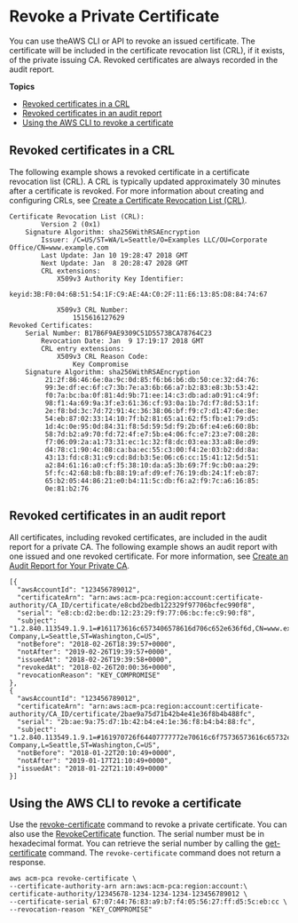 # Revoke a Private Certificate<a name="PcaRevokeCert"></a>

You can use theAWS CLI or API to revoke an issued certificate\. The certificate will be included in the certificate revocation list \(CRL\), if it exists, of the private issuing CA\. Revoked certificates are always recorded in the audit report\. 

**Topics**
+ [Revoked certificates in a CRL](#PcaRevokeCrl)
+ [Revoked certificates in an audit report](#PcaRevokeAuditReport)
+ [Using the AWS CLI to revoke a certificate](#PcaRevokeCli)

## Revoked certificates in a CRL<a name="PcaRevokeCrl"></a>

The following example shows a revoked certificate in a certificate revocation list \(CRL\)\. A CRL is typically updated approximately 30 minutes after a certificate is revoked\. For more information about creating and configuring CRLs, see [Create a Certificate Revocation List \(CRL\)](PcaUsingCrl.md)\. 

```
Certificate Revocation List (CRL):
        Version 2 (0x1)
    Signature Algorithm: sha256WithRSAEncryption
        Issuer: /C=US/ST=WA/L=Seattle/O=Examples LLC/OU=Corporate Office/CN=www.example.com
        Last Update: Jan 10 19:28:47 2018 GMT
        Next Update: Jan  8 20:28:47 2028 GMT
        CRL extensions:
            X509v3 Authority Key Identifier:
                keyid:3B:F0:04:6B:51:54:1F:C9:AE:4A:C0:2F:11:E6:13:85:D8:84:74:67

            X509v3 CRL Number:
                1515616127629
Revoked Certificates:
    Serial Number: B17B6F9AE9309C51D5573BCA78764C23
        Revocation Date: Jan  9 17:19:17 2018 GMT
        CRL entry extensions:
            X509v3 CRL Reason Code:
                Key Compromise
    Signature Algorithm: sha256WithRSAEncryption
         21:2f:86:46:6e:0a:9c:0d:85:f6:b6:b6:db:50:ce:32:d4:76:
         99:3e:df:ec:6f:c7:3b:7e:a3:6b:66:a7:b2:83:e8:3b:53:42:
         f0:7a:bc:ba:0f:81:4d:9b:71:ee:14:c3:db:ad:a0:91:c4:9f:
         98:f1:4a:69:9a:3f:e3:61:36:cf:93:0a:1b:7d:f7:8d:53:1f:
         2e:f8:bd:3c:7d:72:91:4c:36:38:06:bf:f9:c7:d1:47:6e:8e:
         54:eb:87:02:33:14:10:7f:b2:81:65:a1:62:f5:fb:e1:79:d5:
         1d:4c:0e:95:0d:84:31:f8:5d:59:5d:f9:2b:6f:e4:e6:60:8b:
         58:7d:b2:a9:70:fd:72:4f:e7:5b:e4:06:fc:e7:23:e7:08:28:
         f7:06:09:2a:a1:73:31:ec:1c:32:f8:dc:03:ea:33:a8:8e:d9:
         d4:78:c1:90:4c:08:ca:ba:ec:55:c3:00:f4:2e:03:b2:dd:8a:
         43:13:fd:c8:31:c9:cd:8d:b3:5e:06:c6:cc:15:41:12:5d:51:
         a2:84:61:16:a0:cf:f5:38:10:da:a5:3b:69:7f:9c:b0:aa:29:
         5f:fc:42:68:b8:fb:88:19:af:d9:ef:76:19:db:24:1f:eb:87:
         65:b2:05:44:86:21:e0:b4:11:5c:db:f6:a2:f9:7c:a6:16:85:
         0e:81:b2:76
```

## Revoked certificates in an audit report<a name="PcaRevokeAuditReport"></a>

All certificates, including revoked certificates, are included in the audit report for a private CA\. The following example shows an audit report with one issued and one revoked certificate\. For more information, see [Create an Audit Report for Your Private CA](PcaAuditReport.md)\. 

```
[{
  "awsAccountId": "123456789012",
  "certificateArn": "arn:aws:acm-pca:region:account:certificate-authority/CA_ID/certificate/e8cbd2bedb122329f97706bcfec990f8",
  "serial": "e8:cb:d2:be:db:12:23:29:f9:77:06:bc:fe:c9:90:f8",
  "subject": "1.2.840.113549.1.9.1=#161173616c6573406578616d706c652e636f6d,CN=www.example1.com,OU=Sales,O=Example Company,L=Seattle,ST=Washington,C=US",
  "notBefore": "2018-02-26T18:39:57+0000",
  "notAfter": "2019-02-26T19:39:57+0000",
  "issuedAt": "2018-02-26T19:39:58+0000",
  "revokedAt": "2018-02-26T20:00:36+0000",
  "revocationReason": "KEY_COMPROMISE"
},
{
  "awsAccountId": "123456789012",
  "certificateArn": "arn:aws:acm-pca:region:account:certificate-authority/CA_ID/certificate/2bae9a75d71b42b4e41e36f8b4b488fc",
  "serial": "2b:ae:9a:75:d7:1b:42:b4:e4:1e:36:f8:b4:b4:88:fc",
  "subject": "1.2.840.113549.1.9.1=#161970726f64407777772e70616c6f75736573616c65732e636f6d,CN=www.example3.com.com,OU=Sales,O=Example Company,L=Seattle,ST=Washington,C=US",
  "notBefore": "2018-01-22T20:10:49+0000",
  "notAfter": "2019-01-17T21:10:49+0000",
  "issuedAt": "2018-01-22T21:10:49+0000"
}]
```

## Using the AWS CLI to revoke a certificate<a name="PcaRevokeCli"></a>

Use the [revoke\-certificate](https://docs.aws.amazon.com/cli/latest/reference/acm-pca/revoke-certificate.html) command to revoke a private certificate\. You can also use the [RevokeCertificate](https://docs.aws.amazon.com/acm-pca/latest/APIReference/API_RevokeCertificate.html) function\. The serial number must be in hexadecimal format\. You can retrieve the serial number by calling the [get\-certificate](https://docs.aws.amazon.com/cli/latest/reference/acm-pca/get-certificate.html) command\. The `revoke-certificate` command does not return a response\. 

```
aws acm-pca revoke-certificate \
--certificate-authority-arn arn:aws:acm-pca:region:account:\
certificate-authority/12345678-1234-1234-1234-123456789012 \ 
--certificate-serial 67:07:44:76:83:a9:b7:f4:05:56:27:ff:d5:5c:eb:cc \ 
--revocation-reason "KEY_COMPROMISE"
```